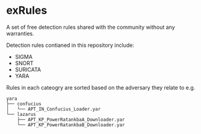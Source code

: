 # exRules
A set of free detection rules shared with the community without any warranties.

Detection rules contianed in this repository include:
- SIGMA
- SNORT
- SURICATA
- YARA

Rules in each cateogry are sorted based on the adversary they relate to e.g.  
```
yara  
├── confucius  
│   └── APT_IN_Confucius_Loader.yar  
└── lazarus  
    ├── APT_KP_PowerRatankbaA_Downloader.yar  
    └── APT_KP_PowerRatankbaB_Downloader.yar  
```
